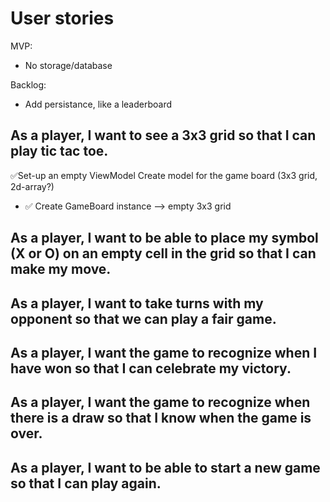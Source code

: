 # User stories

MVP:
- No storage/database

Backlog:
- Add persistance, like a leaderboard

## As a player, I want to see a 3x3 grid so that I can play tic tac toe.
✅Set-up an empty ViewModel
Create model for the game board (3x3 grid, 2d-array?)
- ✅ Create GameBoard instance --> empty 3x3 grid

## As a player, I want to be able to place my symbol (X or O) on an empty cell in the grid so that I can make my move.

## As a player, I want to take turns with my opponent so that we can play a fair game.

## As a player, I want the game to recognize when I have won so that I can celebrate my victory.

## As a player, I want the game to recognize when there is a draw so that I know when the game is over.

## As a player, I want to be able to start a new game so that I can play again.